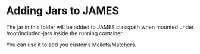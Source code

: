 # Adding Jars to JAMES

The jar in this folder will be added to JAMES classpath when mounted under /root/included-jars inside the running container.

You can use it to add you customs Mailets/Matchers.
